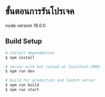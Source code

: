 # ขั้นตอนการรันโปรเจค

node version 18.0.0

## Build Setup

```bash
# install dependencies
$ npm install

# server with hot reload at localhost:3000
$ npm run dev

# build for production and launch server
$ npm run build
$ npm run start
```
